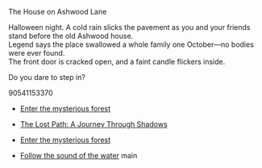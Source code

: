 The House on Ashwood Lane

Halloween night. A cold rain slicks the pavement as you and your friends stand before the old Ashwood house.  
Legend says the place swallowed a whole family one October—no bodies were ever found.  
The front door is cracked open, and a faint candle flickers inside.

Do you dare to step in?

90541153370
- [Enter the mysterious forest](forest.md)

- [The Lost Path: A Journey Through Shadows](Lostpath.md)
- [Enter the mysterious forest](forest.md)
- [Follow the sound of the water](riverbank.md)
main
